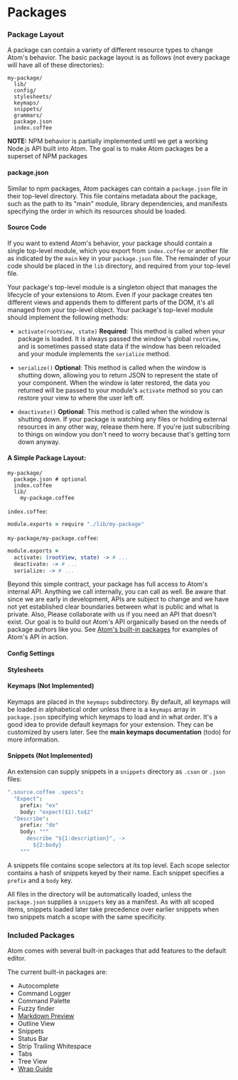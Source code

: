 # Packages

### Package Layout

A package can contain a variety of different resource types to change Atom's
behavior. The basic package layout is as follows (not every package will
have all of these directories):

```text
my-package/
  lib/
  config/
  stylesheets/
  keymaps/
  snippets/
  grammars/
  package.json
  index.coffee
```

**NOTE:** NPM behavior is partially implemented until we get a working Node.js
API built into Atom. The goal is to make Atom packages be a superset of NPM
packages

#### package.json

Similar to npm packages, Atom packages can contain a `package.json` file in their
top-level directory. This file contains metadata about the package, such as the
path to its "main" module, library dependencies, and manifests specifying the
order in which its resources should be loaded.

#### Source Code

If you want to extend Atom's behavior, your package should contain a single
top-level module, which you export from `index.coffee` or another file as
indicated by the `main` key in your `package.json` file. The remainder of your
code should be placed in the `lib` directory, and required from your top-level
file.

Your package's top-level module is a singleton object that manages the lifecycle
of your extensions to Atom. Even if your package creates ten different views and
appends them to different parts of the DOM, it's all managed from your top-level
object. Your package's top-level module should implement the following methods:

- `activate(rootView, state)` **Required**: This method is called when your
package is loaded. It is always passed the window's global `rootView`, and is
sometimes passed state data if the window has been reloaded and your module
implements the `serialize` method.

- `serialize()` **Optional**: This method is called when the window is shutting
down, allowing you to return JSON to represent the state of your component. When
the window is later restored, the data you returned will be passed to your
module's `activate` method so you can restore your view to where the user left
off.

- `deactivate()` **Optional**: This method is called when the window is shutting
down. If your package is watching any files or holding external resources in any
other way, release them here. If you're just subscribing to things on window
you don't need to worry because that's getting torn down anyway.

#### A Simple Package Layout:

```text
my-package/
  package.json # optional
  index.coffee
  lib/
    my-package.coffee
```

`index.coffee`:
```coffeescript
module.exports = require "./lib/my-package"
```

`my-package/my-package.coffee`:
```coffeescript
module.exports =
  activate: (rootView, state) -> # ...
  deactivate: -> # ...
  serialize: -> # ...
```

Beyond this simple contract, your package has full access to Atom's internal
API. Anything we call internally, you can call as well. Be aware that since we
are early in development, APIs are subject to change and we have not yet
established clear boundaries between what is public and what is private. Also,
Please collaborate with us if you need an API that doesn't exist. Our goal is
to build out Atom's API organically based on the needs of package authors like
you. See [Atom's built-in packages](https://github.com/github/atom/tree/master/src/packages)
for examples of Atom's API in action.

#### Config Settings

#### Stylesheets

#### Keymaps (Not Implemented)

Keymaps are placed in the `keymaps` subdirectory. By default, all keymaps will be
loaded in alphabetical order unless there is a `keymaps` array in `package.json`
specifying which keymaps to load and in what order. It's a good idea to provide
default keymaps for your extension. They can be customized by users later. See
the **main keymaps documentation** (todo) for more information.

#### Snippets (Not Implemented)

An extension can supply snippets in a `snippets` directory as `.cson` or `.json`
files:

```coffeescript
".source.coffee .specs":
  "Expect":
    prefix: "ex"
    body: "expect($1).to$2"
  "Describe":
    prefix: "de"
    body: """
      describe "${1:description}", ->
        ${2:body}
    """
```

A snippets file contains scope selectors at its top level. Each scope selector
contains a hash of snippets keyed by their name. Each snippet specifies a `prefix`
and a `body` key.

All files in the directory will be automatically loaded, unless the
`package.json` supplies a `snippets` key as a manifest. As with all scoped items,
snippets loaded later take precedence over earlier snippets when two snippets
match a scope with the same specificity.

### Included Packages

Atom comes with several built-in packages that add features to the default
editor.

The current built-in packages are:

  * Autocomplete
  * Command Logger
  * Command Palette
  * Fuzzy finder
  * [Markdown Preview](#markdown-preview)
  * Outline View
  * Snippets
  * Status Bar
  * Strip Trailing Whitespace
  * Tabs
  * Tree View
  * [Wrap Guide](#wrap-guide)
